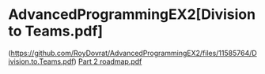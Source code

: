 # AdvancedProgrammingEX2[Division to Teams.pdf]
(https://github.com/RoyDovrat/AdvancedProgrammingEX2/files/11585764/Division.to.Teams.pdf)
[Part 2 roadmap.pdf](https://github.com/RoyDovrat/AdvancedProgrammingEX2/files/11585785/Part.2.roadmap.pdf)
